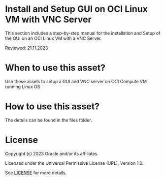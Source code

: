 # Install and Setup GUI on OCI Linux VM with VNC Server

This section includes a step-by-step manual for the installation and Setup of the GUI on an OCI Linux VM with a VNC Server.

Reviewed: 21.11.2023

# When to use this asset?

Use these assets to setup a GUI and VNC server on OCI Compute VM running Linux OS

# How to use this asset?

The details can be found in the files folder.

# License

Copyright (c) 2023 Oracle and/or its affiliates.

Licensed under the Universal Permissive License (UPL), Version 1.0.

See [LICENSE](https://github.com/oracle-devrel/technology-engineering/blob/main/LICENSE) for more details.
